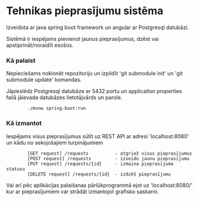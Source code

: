 # Tehnikas pieprasījumu sistēma
Izveidota ar java spring boot framework un angular ar Postgresql datubāzi.

Sistēmā ir iespējams pievienot jaunus pieprasījumus, dzēst vai apstiprināt/noraidīt esošos.

### Kā palaist
Nepieciešams noklonēt repozitoriju un izpildīt 'git submodule init' un 'git submodule update' komandas.

Jāpieslēdz Postgresql datubāze ar 5432 portu un applicaiton properties failā jāievada datubāzes lietotājvārds un parole.

            ./mvnw spring-boot:run



### Kā izmantot
Iespējams visus pieprasījumus sūtīt uz REST API ar adresi 'localhost:8080' un kādu no sekojošajiem turpinājumiem

            [GET request] /requests          - atgriež visus pieprasījumus
            [POST request] /requests         - izveido jaunu pieprasījumu
            [PUT request] /requests/{id}     - izmaina pieprasījuma statusu
            [DELETE request] /requests/{id}  - izdzēš pieprasījumu

Vai arī pēc aplikācijas palaišanas pārlūkprogrammā ejot uz 'localhost:8080/' kur ar pieprasījumiem var strādāt izmantojot grafisko saskarni.
